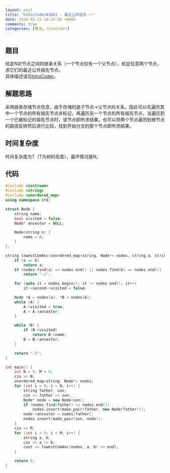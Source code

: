 ```yaml
---
layout: post
title: "hihocCoder#1062 - 最近公共祖先·一"
date: 2016-05-15 14:24:56 +0800
comments: true
categories: [算法, hihoCoder]
---
```


## 题目
给定N对节点之间的继承关系（一个节点仅有一个父节点），给定任意两个节点，求它们的最近公共祖先节点。  
具体描述请见[hihoCoder](http://hihocoder.com/problemset/problem/1062)。
<!--more-->
## 解题思路
采用链表存储节点信息，由于存储的是子节点->父节点的关系，因此可以先遍历其中一个节点的所有祖先节点并标记，再遍历另一个节点的所有祖先节点，当遍历到一个已被标记的祖先节点时，该节点即所求结果。也可以将两个节点遍历到根节点的路径反转然后进行比较，找到开始分叉的那个节点即所求结果。
## 时间复杂度
时间复杂度为T（T为树的高度），最坏情况是N。
## 代码
```c++
#include <iostream>
#include <string>
#include <unordered_map>
using namespace std;

struct Node {
	string name;
	bool visited = false;
	Node* ancestor = NULL;

	Node(string n) {
		name = n;
	}
};

string lowestComAnc(unordered_map<string, Node*> nodes, string a, string b) {
	if (a == b)
		return a;
	if (nodes.find(a) == nodes.end() || nodes.find(b) == nodes.end())
		return "-1";

	for (auto it = nodes.begin(); it != nodes.end(); it++)
		it->second->visited = false;

	Node *A = nodes[a], *B = nodes[b];
	while (A) {
		A->visited = true;
		A = A->ancestor;
	}

	while (B) {
		if (B->visited)
			return B->name;
		B = B->ancestor;
	}

	return "-1";
}

int main() {
	int N = 0, M = 0;
	cin >> N;
	unordered_map<string, Node*> nodes;
	for (int i = 0; i < N; i++) {
		string father, son;
		cin >> father >> son;
		Node* node = new Node(son);
		if (nodes.find(father) == nodes.end())
			nodes.insert(make_pair(father, new Node(father)));
		node->ancestor = nodes[father];
		nodes.insert(make_pair(son, node));
	}
	cin >> M;
	for (int i = 0; i < M; i++) {
		string a, b;
		cin >> a >> b;
		cout << lowestComAnc(nodes, a, b) << endl;
	}

	return 0;
}
```